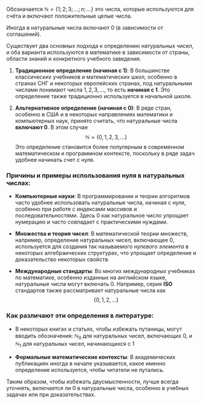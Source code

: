 Обозначается $\mathbb{N} = \{1; 2; 3; ...; n; ...\}$  это числа, которые используются для счёта и включают положительные целые числа.

Иногда в натуральные числа включают 0 (в зависимости от соглашений).

Существует два основных подхода к определению натуральных чисел, и оба варианта используются в математике в зависимости от страны, области знаний и конкретного учебного заведения.

1. **Традиционное определение (начиная с 1)**: В большинстве классических учебников и математических школ, особенно в странах СНГ и некоторых европейских странах, под натуральными числами понимают числа $1, 2, 3, \dots$, то есть **начиная с 1**. Это определение также традиционно используется в начальной школе.

2. **Альтернативное определение (начиная с 0)**: В ряде стран, особенно в США и в некоторых направлениях математики и компьютерных наук, принято считать, что натуральные числа **включают 0**. В этом случае $$\mathbb{N} = \{0, 1, 2, 3, \dots\}$$ Это определение становится более популярным в современном математическом и программном контексте, поскольку в ряде задач удобнее начинать счет с нуля.

### Причины и примеры использования нуля в натуральных числах:

- **Компьютерные науки**: В программировании и теории алгоритмов часто удобнее использовать натуральные числа, начиная с нуля, особенно при работе с индексами массивов и последовательностями. Здесь $0$ как натуральное число упрощает нумерацию и часто совпадает с практическими нуждами.

- **Множества и теория чисел**: В математической теории множеств, например, определение натуральных чисел, включающее $0$, используется для создания так называемого *нулевого элемента* в некоторых алгебраических структурах, что упрощает определение и доказательство некоторых свойств.

- **Международные стандарты**: Во многих международных учебниках по математике, особенно изданных на английском языке, натуральные числа могут включать $0$. Например, серия **ISO** стандартов также рассматривает натуральные числа как $$\{0, 1, 2, \dots\}$$

### Как различают эти определения в литературе:
- В некоторых книгах и статьях, чтобы избежать путаницы, могут вводить обозначения: $\mathbb{N}_0$ для натуральных чисел, включающих $0$, и $\mathbb{N}_1$ для натуральных чисел, начинающихся с $1$
  
- **Формальные математические контексты**: В академических публикациях иногда в начале указывается, какое именно определение используется, чтобы читатели не путались.

Таким образом, чтобы избежать двусмысленности, лучше всегда уточнять, включается ли $0$ в натуральные числа, особенно в учебных задачах или при доказательствах.

